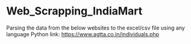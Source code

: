 # Web_Scrapping_IndiaMart
Parsing the data from the below websites to the excel/csv file using any language Python
link: https://www.agtta.co.in/individuals.php
